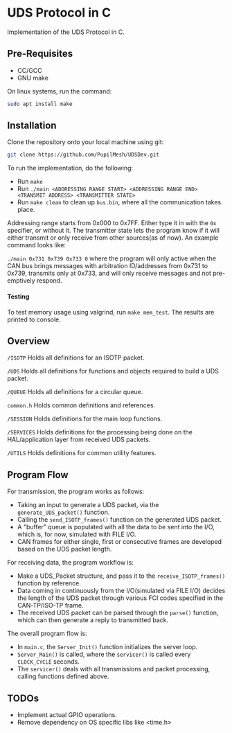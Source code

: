 # UDS Protocol in C

Implementation of the UDS Protocol in C.

## Pre-Requisites
- CC/GCC
- GNU make

On linux systems, run the command:
```bash 
sudo apt install make
``` 

## Installation

Clone the repository onto your local machine using git:

```bash
git clone https://github.com/PupilMesh/UDSDev.git
```

To run the implementation, do the following:
- Run `make`
- Run `./main <ADDRESSING RANGE START> <ADDRESSING RANGE END> <TRANSMIT ADDRESS> <TRANSMITTER STATE>`
- Run `make clean` to clean up `bus.bin`, where all the communication takes place.

Addressing range starts from 0x000 to 0x7FF. Either type it in with the `0x` specifier, or without it. The transmitter state lets the program know if it will either transmit or only receive from other sources(as of now). An example command looks like:

`./main 0x731 0x739 0x733 0` where the program will only active when the CAN bus brings messages with arbitration ID/addresses from 0x731 to 0x739, transmits only at 0x733, and will only receive messages and not pre-emptively respond.

#### Testing
To test memory usage using valgrind, run `make mem_test`. The results are printed to console.

## Overview

`/ISOTP` Holds all definitions for an ISOTP packet.

`/UDS` Holds all definitions for functions and objects required to build a UDS packet.

`/QUEUE` Holds all definitions for a circular queue.

`common.h` Holds common definitions and references.

`/SESSION` Holds definitions for the main loop functions.

`/SERVICES` Holds definitions for the processing being done on the HAL/application layer from received UDS packets.

`/UTILS` Holds definitions for common utility features.

## Program Flow

For transmission, the program works as follows:
-  Taking an input to generate a UDS packet, via the `generate_UDS_packet()` function.
- Calling the `send_ISOTP_frames()` function on the generated UDS packet.
- A "buffer" queue is populated with all the data to be sent into the I/O, which is, for now, simulated with FILE I/O.
- CAN frames for either single, first or consecutive frames are developed based on the UDS packet length.

For receiving data, the program workflow is:
- Make a UDS_Packet structure, and pass it to the `receive_ISOTP_frames()` function by reference.
- Data coming in continuously from the I/O(simulated via FILE I/O) decides the length of the UDS packet through various FCI codes specified in the CAN-TP/ISO-TP frame.
- The received UDS packet can be parsed through the `parse()` function, which can then generate a reply to transmitted back.

The overall program flow is:
- In `main.c`, the `Server_Init()` function initializes the server loop.
- `Server_Main()` is called, where the `servicer()` is called every `CLOCK_CYCLE` seconds.
- The `servicer()` deals with all transmissions and packet processing, calling functions defined above.

## TODOs

- Implement actual GPIO operations.
- Remove dependency on OS specific libs like <time.h>
